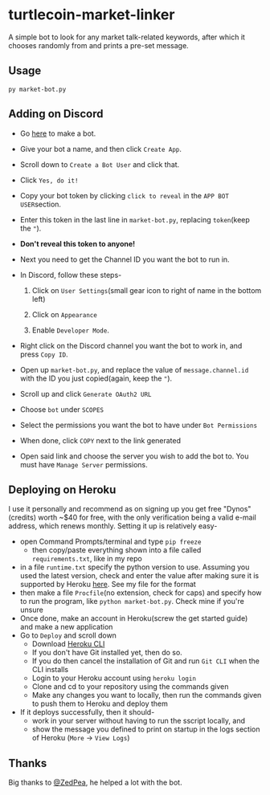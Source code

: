 # turtlecoin-market-linker

A simple bot to look for any market talk-related keywords, after which it chooses randomly from and prints a pre-set message.

## Usage

`py market-bot.py`

## Adding on Discord

* Go [here](https://discordapp.com/developers/applications/me#top) to make a bot.
* Give your bot a name, and then click `Create App`.
* Scroll down to `Create a Bot User` and click that.
* Click `Yes, do it!`
* Copy your  bot token by clicking `click to reveal` in the `APP BOT USER`section.
* Enter this token in the last line in `market-bot.py`, replacing `token`(keep the `"`).
* **Don't reveal this token to anyone!**
* Next you need to get the Channel ID you want the bot to run in.
* In Discord, follow these steps-

   1. Click on `User Settings`(small gear icon to right of name in the bottom left) 

   2. Click on `Appearance` 

   3. Enable `Developer Mode`.
* Right click on the Discord channel you want the bot to work in, and press `Copy ID`.
* Open up `market-bot.py`, and replace the value of `message.channel.id` with the ID you just copied(again, keep the `"`).
* Scroll up and click `Generate OAuth2 URL`
* Choose `bot` under `SCOPES`
* Select the permissions you want the bot to have under `Bot Permissions`
* When done, click `COPY` next to the link generated
* Open said link and choose the server you wish to add the bot to. You must have `Manage Server` permissions.

## Deploying on Heroku

I use it personally and recommend as on signing up you get free "Dynos"(credits) worth ~$40 for free, with the only verification being a valid e-mail address, which renews monthly. Setting it up is relatively easy-

* open Command Prompts/terminal and type `pip freeze`
  * then copy/paste everything shown into a file called `requirements.txt`, like in my repo
* in a file `runtime.txt` specify the python version to use. Assuming you used the latest version, check and enter the value after making sure it is supported by Heroku [here](https://devcenter.heroku.com/articles/python-runtimes). See my file for the format
* then make a file `Procfile`(no extension, check for caps) and specify how to run the program, like `python market-bot.py`. Check mine if you're unsure
* Once done, make an account in Heroku(screw the get started guide) and make a new application
* Go to `Deploy` and scroll down
  * Download [Heroku CLI](https://devcenter.heroku.com/articles/heroku-cli)
  * If you don't have Git installed yet, then do so.
  * If you do then cancel the installation of Git and run `Git CLI` when the CLI installs
  * Login to your Heroku account using `heroku login`
  * Clone and cd to your repository using the commands given
  * Make any changes you want to locally, then run the commands given to push them to Heroku and deploy them
* If it deploys successfully, then it should-
  * work in your server without having to run the sscript locally, and
  * show the message you defined to print on startup in the logs section of Heroku (`More` -> `View Logs`)

## Thanks

Big thanks to [@ZedPea](https://github.com/zedpea), he helped a lot with the bot.